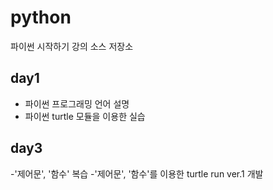 ﻿# python
파이썬 시작하기 강의 소스 저장소

## day1
- 파이썬 프로그래밍 언어 설명
- 파이썬 turtle 모듈을 이용한 실습


## day3
-'제어문', '함수' 복습
-'제어문', '함수'를 이용한 turtle run ver.1 개발
